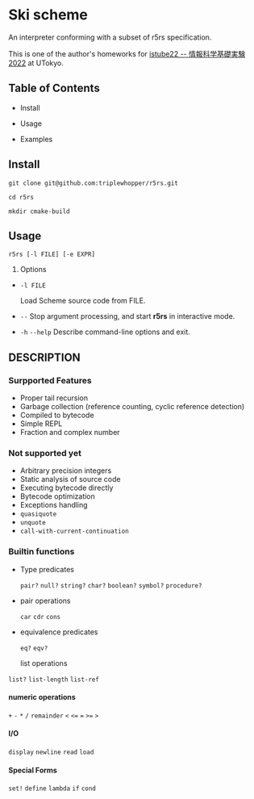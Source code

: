 # Ski scheme

An interpreter conforming with a subset of r5rs specification. 

This is one of the author's homeworks for [istube22 -- 情報科学基礎実験2022](https://sites.google.com/view/isutbe2022) at UTokyo.

## Table of Contents

- Install

- Usage

- Examples

## Install

`git clone git@github.com:triplewhopper/r5rs.git`

`cd r5rs`

`mkdir cmake-build`



## Usage

`r5rs [-l FILE] [-e EXPR]`

1. Options 
- `-l FILE`
  
  Load Scheme source code from FILE.

- `--` 
  Stop argument processing, and start **r5rs** in interactive mode.  

- `-h` `--help` 
  Describe command-line options and exit.

## DESCRIPTION

### Surpported Features

- Proper tail recursion
- Garbage collection (reference counting, cyclic reference detection)
- Compiled to bytecode
- Simple REPL
- Fraction and complex number

### Not supported yet

- Arbitrary precision integers
- Static analysis of source code
- Executing bytecode directly   
- Bytecode optimization
- Exceptions handling
- `quasiquote` 
- `unquote` 
- `call-with-current-continuation`

### Builtin functions

- Type predicates
  
   `pair?` `null?` `string?` `char?` `boolean?` `symbol?` `procedure?`

- pair operations
  
  `car` `cdr` `cons`

- equivalence predicates
  
  `eq?` `eqv?`   
  
  list operations

`list?` `list-length` `list-ref`

#### numeric operations

`+` `-` `*` `/` `remainder` `<` `<=` `=` `>=` `>`

#### I/O

`display` `newline` `read` `load`

#### Special Forms

`set!` `define` `lambda` `if` `cond`


